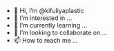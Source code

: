- 👋 Hi, I’m @kifuliyaplastic
- 👀 I’m interested in ...
- 🌱 I’m currently learning ...
- 💞️ I’m looking to collaborate on ...
- 📫 How to reach me ...

<!---
kifuliyaplastic/kifuliyaplastic is a ✨ special ✨ repository because its `README.md` (this file) appears on your GitHub profile.
You can click the Preview link to take a look at your changes.
--->
